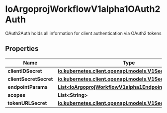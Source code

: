 

# IoArgoprojWorkflowV1alpha1OAuth2Auth

OAuth2Auth holds all information for client authentication via OAuth2 tokens

## Properties

Name | Type | Description | Notes
------------ | ------------- | ------------- | -------------
**clientIDSecret** | [**io.kubernetes.client.openapi.models.V1SecretKeySelector**](io.kubernetes.client.openapi.models.V1SecretKeySelector.md) |  |  [optional]
**clientSecretSecret** | [**io.kubernetes.client.openapi.models.V1SecretKeySelector**](io.kubernetes.client.openapi.models.V1SecretKeySelector.md) |  |  [optional]
**endpointParams** | [**List&lt;IoArgoprojWorkflowV1alpha1EndpointParam&gt;**](IoArgoprojWorkflowV1alpha1EndpointParam.md) |  |  [optional]
**scopes** | **List&lt;String&gt;** |  |  [optional]
**tokenURLSecret** | [**io.kubernetes.client.openapi.models.V1SecretKeySelector**](io.kubernetes.client.openapi.models.V1SecretKeySelector.md) |  |  [optional]



